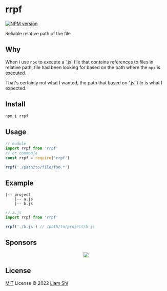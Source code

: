 # rrpf

[![NPM version](https://img.shields.io/npm/v/rrpf?color=a1b858&label=)](https://www.npmjs.com/package/rrpf)

Reliable relative path of the file

## Why

When i use `npx` to execute a '.js' file that contains references to files in relative path, file had been looking for based on the path where the `npx` is executed.

That's certainly not what I wanted, the path that based on '.js' file is what I expected.

## Install

```bash
npm i rrpf
```

## Usage

```js
// module
import rrpf from 'rrpf'
// or commonjs
const rrpf = require('rrpf')

rrpf('./path/to/file/foo.*')
```

## Example

```
|-- project
    |-- a.js
    |-- b.js
```

```js
// a.js
import rrpf from 'rrpf'

rrpf('./b.js') // /path/to/project/b.js
```

## Sponsors

<p align="center">
  <a href="https://cdn.jsdelivr.net/gh/liamrad/static/sponsors.svg">
    <img src='https://cdn.jsdelivr.net/gh/liamrad/static/sponsors.svg'/>
  </a>
</p>

## License

[MIT](./LICENSE) License © 2022 [Liam Shi](https://github.com/liamrad)
